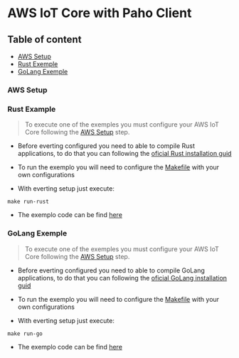 # AWS IoT Core with Paho Client

## Table of content

- [AWS Setup](#aws-setup)
- [Rust Exemple](#rust-example)
- [GoLang Exemple](#golang-exemple)

### AWS Setup

### Rust Example
> To execute one of the exemples you must configure your AWS IoT Core following the [AWS Setup](#aws-setup) step.

- Before everting configured you need to able to compile Rust applications, to do that you can following the [oficial Rust installation guid](https://www.rust-lang.org/learn/get-started)

- To run the exemplo you will need to configure the [Makefile](https://github.com/tointernet/aws.iot.core.and.paho.client/blob/main/Makefile) with your own configurations

- With everting setup just execute:

```
make run-rust
```

- The exemplo code can be find [here](https://github.com/tointernet/aws.iot.core.and.paho.client/tree/main/rust)

### GoLang Exemple
> To execute one of the exemples you must configure your AWS IoT Core following the [AWS Setup](#aws-setup) step.

- Before everting configured you need to able to compile GoLang applications, to do that you can following the [oficial GoLang installation guid](https://go.dev/learn/)

- To run the exemplo you will need to configure the [Makefile](https://github.com/tointernet/aws.iot.core.and.paho.client/blob/main/Makefile) with your own configurations

- With everting setup just execute:

```
make run-go
```

- The exemplo code can be find [here](https://github.com/tointernet/aws.iot.core.and.paho.client/tree/main/golang)

